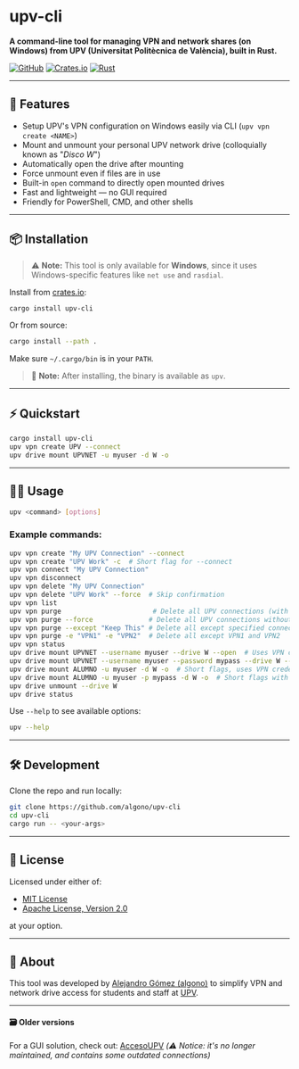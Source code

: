 # upv-cli

**A command-line tool for managing VPN and network shares (on Windows) from UPV (Universitat Politècnica de València), built in Rust.**

[![GitHub](https://img.shields.io/badge/github-algono%2Fupv--cli-8da0cb?logo=github)](https://github.com/algono/upv-cli)
[![Crates.io](https://img.shields.io/crates/v/upv-cli.svg)](https://crates.io/crates/upv-cli)
[![Rust](https://img.shields.io/badge/Rust-D34516?logo=rust&logoColor=white)](https://www.rust-lang.org/)


---

## 🚀 Features

- Setup UPV's VPN configuration on Windows easily via CLI (`upv vpn create <NAME>`)
- Mount and unmount your personal UPV network drive (colloquially known as "_Disco W_")
- Automatically open the drive after mounting
- Force unmount even if files are in use
- Built-in `open` command to directly open mounted drives
- Fast and lightweight — no GUI required
- Friendly for PowerShell, CMD, and other shells

---

## 📦 Installation

> :warning: **Note:** This tool is only available for **Windows**, since it uses Windows-specific features like `net use` and `rasdial`.

Install from [crates.io](https://crates.io/crates/upv-cli):

```bash
cargo install upv-cli
```

Or from source:

```bash
cargo install --path .
```

Make sure `~/.cargo/bin` is in your `PATH`.

> 📝 **Note:** After installing, the binary is available as `upv`.

---

## ⚡ Quickstart

```bash
cargo install upv-cli
upv vpn create UPV --connect
upv drive mount UPVNET -u myuser -d W -o
```

---

## 🧑‍💻 Usage

```bash
upv <command> [options]
```

### Example commands:

```bash
upv vpn create "My UPV Connection" --connect
upv vpn create "UPV Work" -c  # Short flag for --connect
upv vpn connect "My UPV Connection"
upv vpn disconnect
upv vpn delete "My UPV Connection"
upv vpn delete "UPV Work" --force  # Skip confirmation
upv vpn list
upv vpn purge                       # Delete all UPV connections (with double confirmation)
upv vpn purge --force              # Delete all UPV connections without confirmation
upv vpn purge --except "Keep This" # Delete all except specified connections
upv vpn purge -e "VPN1" -e "VPN2"  # Delete all except VPN1 and VPN2
upv vpn status
upv drive mount UPVNET --username myuser --drive W --open  # Uses VPN credentials
upv drive mount UPVNET --username myuser --password mypass --drive W --open  # Uses explicit credentials
upv drive mount ALUMNO -u myuser -d W -o  # Short flags, uses VPN credentials
upv drive mount ALUMNO -u myuser -p mypass -d W -o  # Short flags with password
upv drive unmount --drive W
upv drive status
```

Use `--help` to see available options:

```bash
upv --help
```

---

## 🛠️ Development

Clone the repo and run locally:

```bash
git clone https://github.com/algono/upv-cli
cd upv-cli
cargo run -- <your-args>
```

---

## 🧾 License

Licensed under either of:

* [MIT License](LICENSE-MIT)
* [Apache License, Version 2.0](LICENSE-APACHE)

at your option.

---

## 🙋 About

This tool was developed by [Alejandro Gómez (algono)](https://github.com/algono) to simplify VPN and network drive access for students and staff at [UPV](https://www.upv.es/index-en.html).

---

#### 🗃️ Older versions

For a GUI solution, check out: [AccesoUPV](https://github.com/algono/AccesoUPV) _(:warning: Notice: it's no longer maintained, and contains some outdated connections)_